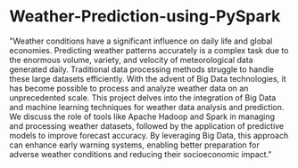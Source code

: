 # Weather-Prediction-using-PySpark
"Weather conditions have a significant influence on daily life and global economies. Predicting weather patterns accurately is a complex task due to the enormous volume, variety, and velocity of meteorological data generated daily. Traditional data processing methods struggle to handle these large datasets efficiently. With the advent of Big Data technologies, it has become possible to process and analyze weather data on an unprecedented scale.
 This project delves into the integration of Big Data and machine learning techniques for weather data analysis and prediction. We discuss the role of tools like Apache Hadoop and Spark in managing and processing weather datasets, followed by the application of predictive models to improve forecast accuracy. By leveraging Big Data, this approach can enhance early warning systems, enabling better preparation for adverse weather conditions and reducing their socioeconomic impact."
